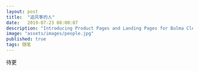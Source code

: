 ```yaml
---
layout: post
title:  "追风筝的人"
date:   2019-07-23 08:00:07
description: "Introducing Product Pages and Landing Pages for Bulma Clean Theme"
image: "assets/images/people.jpg"
published: true
tags: 随笔
---
```


待更

